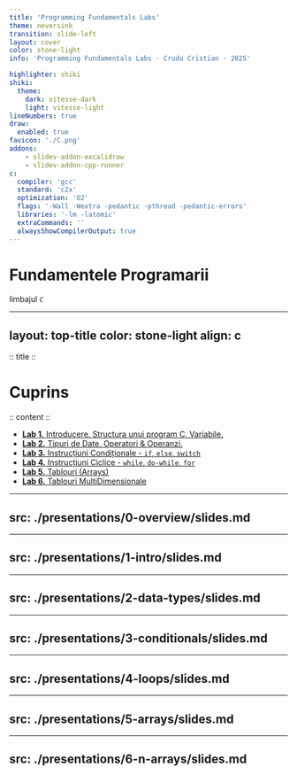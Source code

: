 ```yaml
---
title: 'Programming Fundamentals Labs'
theme: neversink
transition: slide-left
layout: cover
color: stone-light
info: 'Programming Fundamentals Labs · Crudu Cristian · 2025'

highlighter: shiki
shiki:
  theme:
    dark: vitesse-dark
    light: vitesse-light
lineNumbers: true
draw:
  enabled: true
favicon: './C.png'
addons:
    - slidev-addon-excalidraw
    - slidev-addon-cpp-runner
c:
  compiler: 'gcc'
  standard: 'c2x'
  optimization: 'O2'
  flags: '-Wall -Wextra -pedantic -pthread -pedantic-errors'
  libraries: '-lm -latomic'
  extraCommands: ''
  alwaysShowCompilerOutput: true
---
```

 
# Fundamentele Programarii
limbajul *`C`*

---
layout: top-title
color: stone-light
align: c
---

:: title ::
# Cuprins

:: content ::



<div class="ns-c-tight">

- [**Lab 1.** Introducere. Structura unui program C. Variabile.](10) 
- [**Lab 2.** Tipuri de Date. Operatori & Operanzi.](31)
- [**Lab 3.** Instrucțiuni Condiționale - `if`, `else`, `switch`](64)
- [**Lab 4.** Instrucțiuni Ciclice - `while`, `do-while`, `for`](85)
- [**Lab 5.** Tablouri (Arrays)](114)
- [**Lab 6.** Tablouri MultiDimensionale](137)
</div>


---
src: ./presentations/0-overview/slides.md
---

---
src: ./presentations/1-intro/slides.md
---

---
src: ./presentations/2-data-types/slides.md
---

---
src: ./presentations/3-conditionals/slides.md
---

---
src: ./presentations/4-loops/slides.md
---

---
src: ./presentations/5-arrays/slides.md
---

---
src: ./presentations/6-n-arrays/slides.md
---